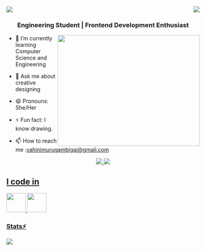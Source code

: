 <img align="right" src="https://visitor-badge.laobi.icu/badge?page_id=vahini18.vahini18" />
 
   <img src="https://readme-typing-svg.herokuapp.com/?font=Righteous&size=35&center=true&vCenter=true&width=500&height=70&duration=4000&lines=Hi+There!+👋;+I'm+Vahini!;" />


<h3 align="center">Engineering Student | Frontend Development Enthusiast </h3>


<img align="right" width="370" height="290" src="https://i.pinimg.com/originals/47/f0/34/47f0342cec72b800463bf003eac1257e.gif">
  

- 🌱 I’m currently learning Computer Science and Engineering
  
- 💬 Ask me about creative designing
  
- 😄 Pronouns: She/Her
  
- ⚡ Fun fact: I know drawing.
  
- 📫 How to reach me :vahinimurugambigai@gmail.com
<div align="center"> 
  <a href="mailto:vahinimurugambigai@gmail.com">
    <img src="https://img.shields.io/badge/Gmail-333333?style=for-the-badge&logo=gmail&logoColor=red" />
  
 <a href="https://www.linkedin.com/in/vahini-m/" target="_blank">
    <img src="https://img.shields.io/badge/LinkedIn-0077B5?style=for-the-badge&logo=linkedin&logoColor=white" target="_blank" />

<div align="left"> 
 
## I code in
<img height="50" width="50" src="https://img.icons8.com/color/48/000000/c-programming.png" /> <img height="50" width="50" src="https://img.icons8.com/color/48/000000/c-plus-plus-logo.png" /> 


### Stats⚡

![](https://github-readme-stats.vercel.app/api?username=vahini18&theme=tokyonight&hide_border=true&include_all_commits=false&count_private=false)<br/>



